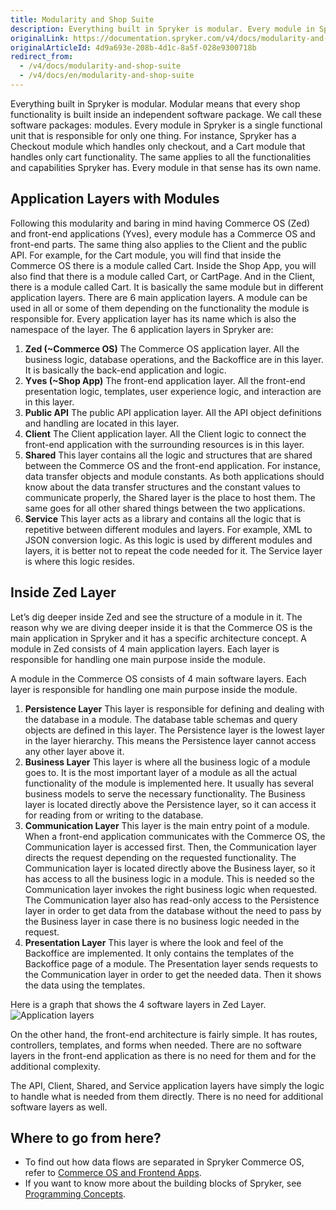 ```yaml
---
title: Modularity and Shop Suite
description: Everything built in Spryker is modular. Every module in Spryker is a single functional unit that is responsible for only one thing.
originalLink: https://documentation.spryker.com/v4/docs/modularity-and-shop-suite
originalArticleId: 4d9a693e-208b-4d1c-8a5f-028e9300718b
redirect_from:
  - /v4/docs/modularity-and-shop-suite
  - /v4/docs/en/modularity-and-shop-suite
---
```


Everything built in Spryker is modular. Modular means that every shop functionality is built inside an independent software package. We call these software packages: modules. Every module in Spryker is a single functional unit that is responsible for only one thing. For instance, Spryker has a Checkout module which handles only checkout, and a Cart module that handles only cart functionality. The same applies to all the functionalities and capabilities Spryker has. Every module in that sense has its own name.

## Application Layers with Modules

Following this modularity and baring in mind having Commerce OS (Zed) and front-end applications (Yves), every module has a Commerce OS and front-end parts. The same thing also applies to the Client and the public API. For example, for the Cart module, you will find that inside the Commerce OS there is a module called Cart. Inside the Shop App, you will also find that there is a module called Cart, or CartPage. And in the Client, there is a module called Cart. It is basically the same module but in different application layers. There are 6 main application layers. A module can be used in all or some of them depending on the functionality the module is responsible for. Every application layer has its name which is also the namespace of the layer. The 6 application layers in Spryker are:

1. **Zed (~Commerce OS)** 
   The Commerce OS application layer. All the business logic, database operations, and the Backoffice are in this layer. It is basically the back-end application and logic.
2. **Yves (~Shop App)** 
   The front-end application layer. All the front-end presentation logic, templates, user experience logic, and interaction are in this layer.
3. **Public API** 
   The public API application layer. All the API object definitions and handling are located in this layer.
4. **Client** 
   The Client application layer. All the Client logic to connect the front-end application with the surrounding resources is in this layer.
5. **Shared** 
   This layer contains all the logic and structures that are shared between the Commerce OS and the front-end application. For instance, data transfer objects and module constants. As both applications should know about the data transfer structures and the constant values to communicate properly, the Shared layer is the place to host them. The same goes for all other shared things between the two applications.
6. **Service** 
   This layer acts as a library and contains all the logic that is repetitive between different modules and layers. For example, XML to JSON conversion logic. As this logic is used by different modules and layers, it is better not to repeat the code needed for it. The Service layer is where this logic resides.

## Inside Zed Layer

Let’s dig deeper inside Zed and see the structure of a module in it. The reason why we are diving deeper inside it is that the Commerce OS is the main application in Spryker and it has a specific architecture concept. A module in Zed consists of 4 main application layers. Each layer is responsible for handling one main purpose inside the module.

A module in the Commerce OS consists of 4 main software layers. Each layer is responsible for handling one main purpose inside the module.

1. **Persistence Layer** 
   This layer is responsible for defining and dealing with the database in a module. The database table schemas and query objects are defined in this layer. The Persistence layer is the lowest layer in the layer hierarchy. This means the Persistence layer cannot access any other layer above it.
2. **Business Layer** 
   This layer is where all the business logic of a module goes to. It is the most important layer of a module as all the actual functionality of the module is implemented here. It usually has several business models to serve the necessary functionality. The Business layer is located directly above the Persistence layer, so it can access it for reading from or writing to the database.
3. **Communication Layer** 
   This layer is the main entry point of a module. When a front-end application communicates with the Commerce OS, the Communication layer is accessed first. Then, the Communication layer directs the request depending on the requested functionality.
  The Communication layer is located directly above the Business layer, so it has access to all the business logic in a module. This is needed so the Communication layer invokes the right business logic when requested. The Communication layer also has read-only access to the Persistence layer in order to get data from the database without the need to pass by the Business layer in case there is no business logic needed in the request.
4. **Presentation Layer** 
   This layer is where the look and feel of the Backoffice are implemented. It only contains the templates of the Backoffice page of a module. The Presentation layer sends requests to the Communication layer in order to get the needed data. Then it shows the data using the templates.

Here is a graph that shows the 4 software layers in Zed Layer.
![Application layers](https://spryker.s3.eu-central-1.amazonaws.com/docs/Developer+Guide/Architecture+Concepts/Modularity+and+Shop+Suite/application-layers.png)

On the other hand, the front-end architecture is fairly simple. It has routes, controllers, templates, and forms when needed. There are no software layers in the front-end application as there is no need for them and for the additional complexity.

The API, Client, Shared, and Service application layers have simply the logic to handle what is needed from them directly. There is no need for additional software layers as well.

## Where to go from here?

* To find out how data flows are separated in Spryker Commerce OS, refer to [Commerce OS and Frontend Apps](/docs/scos/dev/developer-guides/202001.0/architecture-guide/commerce-os-and-frontend-apps.html).
* If you want to know more about the building blocks of Spryker, see [Programming Concepts](/docs/scos/dev/developer-guides/202001.0/architecture-guide/programming-concepts.html).
